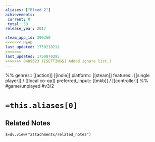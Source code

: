 ```yaml
---
aliases: ["Bleed 2"]
achievements:
 current: 0
 total: 33
release_year: 2017

steam_app_id: 396350
<<<<<<< HEAD
last_updated: 1750218211
=======
last_updated: 1750870295
>>>>>>> 8409623 ([SETTINGS] Added ignore list.)
---
```

%%
genres:: [[action]] [[indie]]
platform:: [[steam]]
features:: [[single player]] / [[local co-op]]
preferred_input:: [[mkb]] / [[controller]]
%%
#game/unplayed
#v3/2

# `=this.aliases[0]`
## Related Notes
`$=dv.view("attachments/related_notes")`